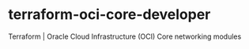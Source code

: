 # terraform-oci-core-developer
Terraform | Oracle Cloud Infrastructure (OCI) Core networking modules
